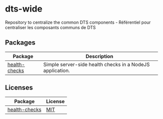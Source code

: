 # dts-wide

Repository to centralize the common DTS components - Référentiel pour centraliser les composants communs de DTS

## Packages

| Package                                 | Description                                               |
| --------------------------------------- | --------------------------------------------------------- |
| [health-checks](packages/health-checks) | Simple server-side health checks in a NodeJS application. |

## Licenses

| Package                                 | License                                                 |
| --------------------------------------- | ------------------------------------------------------- |
| [health-checks](packages/health-checks) | [MIT](packages/health-checks/LICENSE.md)                |